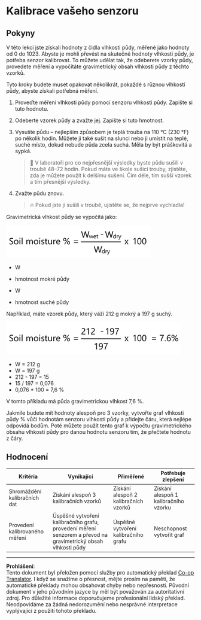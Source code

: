 <!--
CO_OP_TRANSLATOR_METADATA:
{
  "original_hash": "506d21b544d5de47406c89ad496a21cd",
  "translation_date": "2025-08-27T22:55:40+00:00",
  "source_file": "2-farm/lessons/2-detect-soil-moisture/assignment.md",
  "language_code": "cs"
}
-->
# Kalibrace vašeho senzoru

## Pokyny

V této lekci jste získali hodnoty z čidla vlhkosti půdy, měřené jako hodnoty od 0 do 1023. Abyste je mohli převést na skutečné hodnoty vlhkosti půdy, je potřeba senzor kalibrovat. To můžete udělat tak, že odeberete vzorky půdy, provedete měření a vypočítáte gravimetrický obsah vlhkosti půdy z těchto vzorků.

Tyto kroky budete muset opakovat několikrát, pokaždé s různou vlhkostí půdy, abyste získali potřebná měření.

1. Proveďte měření vlhkosti půdy pomocí senzoru vlhkosti půdy. Zapište si tuto hodnotu.

1. Odeberte vzorek půdy a zvažte jej. Zapište si tuto hmotnost.

1. Vysušte půdu – nejlepším způsobem je teplá trouba na 110 °C (230 °F) po několik hodin. Můžete ji také sušit na slunci nebo ji umístit na teplé, suché místo, dokud nebude půda zcela suchá. Měla by být práškovitá a sypká.

    > 💁 V laboratoři pro co nejpřesnější výsledky byste půdu sušili v troubě 48–72 hodin. Pokud máte ve škole sušicí trouby, zjistěte, zda je můžete použít k delšímu sušení. Čím déle, tím sušší vzorek a tím přesnější výsledky.

1. Zvažte půdu znovu.

    > 🔥 Pokud jste ji sušili v troubě, ujistěte se, že nejprve vychladla!

Gravimetrická vlhkost půdy se vypočítá jako:

![vlhkost půdy % je hmotnost mokré půdy minus hmotnost suché půdy, děleno hmotností suché půdy, krát 100](../../../../../translated_images/gsm-calculation.6da38c6201eec14e7573bb2647aa18892883193553d23c9d77e5dc681522dfb2.cs.png)

* W  
- hmotnost mokré půdy  
* W  
- hmotnost suché půdy  

Například, máte vzorek půdy, který váží 212 g mokrý a 197 g suchý.

![Vyplněný výpočet](../../../../../translated_images/gsm-calculation-example.99f9803b4f29e97668e7c15412136c0c399ab12dbba0b89596fdae9d8aedb6fb.cs.png)

* W = 212 g  
* W = 197 g  
* 212 - 197 = 15  
* 15 / 197 = 0,076  
* 0,076 * 100 = 7,6 %

V tomto příkladu má půda gravimetrickou vlhkost 7,6 %.

Jakmile budete mít hodnoty alespoň pro 3 vzorky, vytvořte graf vlhkosti půdy % vůči hodnotám senzoru vlhkosti půdy a přidejte čáru, která nejlépe odpovídá bodům. Poté můžete použít tento graf k výpočtu gravimetrického obsahu vlhkosti půdy pro danou hodnotu senzoru tím, že přečtete hodnotu z čáry.

## Hodnocení

| Kritéria | Vynikající | Přiměřené | Potřebuje zlepšení |
| -------- | ---------- | --------- | ------------------ |
| Shromáždění kalibračních dat | Získání alespoň 3 kalibračních vzorků | Získání alespoň 2 kalibračních vzorků | Získání alespoň 1 kalibračního vzorku |
| Provedení kalibrovaného měření | Úspěšné vytvoření kalibračního grafu, provedení měření senzorem a převod na gravimetrický obsah vlhkosti půdy | Úspěšné vytvoření kalibračního grafu | Neschopnost vytvořit graf |

---

**Prohlášení**:  
Tento dokument byl přeložen pomocí služby pro automatický překlad [Co-op Translator](https://github.com/Azure/co-op-translator). I když se snažíme o přesnost, mějte prosím na paměti, že automatické překlady mohou obsahovat chyby nebo nepřesnosti. Původní dokument v jeho původním jazyce by měl být považován za autoritativní zdroj. Pro důležité informace doporučujeme profesionální lidský překlad. Neodpovídáme za žádná nedorozumění nebo nesprávné interpretace vyplývající z použití tohoto překladu.
